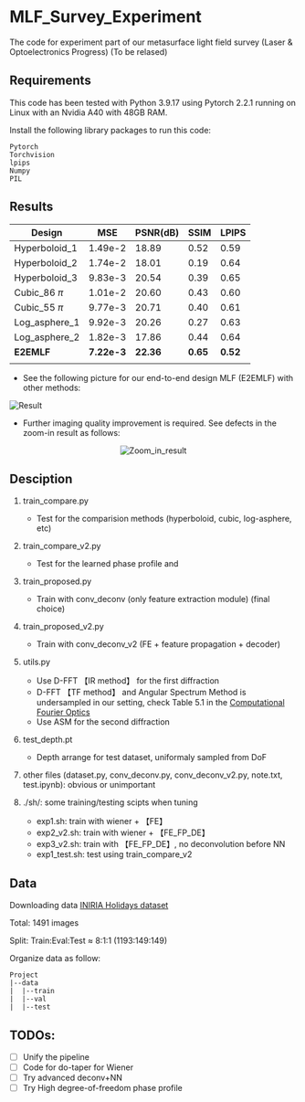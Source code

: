 # MLF_Survey_Experiment
The code for experiment part of our metasurface light field survey (Laser &amp; Optoelectronics Progress) (To be relased)


## Requirements
This code has been tested with Python 3.9.17 using Pytorch 2.2.1 running on Linux with an Nvidia A40 with 48GB RAM.

Install the following library packages to run this code:
```
Pytorch
Torchvision
lpips
Numpy
PIL
```


## Results
<center>

| Design | MSE | PSNR(dB) | SSIM | LPIPS |
| --------- | ---- | ---- | ---- | ---- |
| Hyperboloid_1 | 1.49e-2 | 18.89 | 0.52 | 0.59 |
| Hyperboloid_2 | 1.74e-2 | 18.01 | 0.19 | 0.64 |
| Hyperboloid_3 | 9.83e-3 | 20.54 | 0.39 | 0.65 |
| Cubic_86 $\pi$ | 1.01e-2 | 20.60 | 0.43 | 0.60 |
| Cubic_55 $\pi$  | 9.77e-3 | 20.71 | 0.40 | 0.61 |
| Log_asphere_1 | 9.92e-3 | 20.26 | 0.27 | 0.63 |
| Log_asphere_2 | 1.82e-3 | 17.86 | 0.44 | 0.64 |
| **E2EMLF** | **7.22e-3** | **22.36** | **0.65** | **0.52** |
| | | | |

</center>


+ See the following picture for our end-to-end design MLF (E2EMLF) with other methods:

![Result](/images/result.png)


+ Further imaging quality improvement is required. See defects in the zoom-in result as follows:

<center>

![Zoom_in_result](/images/zoom_in_result.png)

</center>


## Desciption
1. train_compare.py
    - Test for the comparision methods (hyperboloid, cubic, log-asphere, etc)

2. train_compare_v2.py
    - Test for the learned phase profile and 

3. train_proposed.py
    - Train with conv_deconv (only feature extraction module) (final choice)

4. train_proposed_v2.py
    - Train with conv_deconv_v2 (FE + feature propagation + decoder)

5. utils.py
    - Use D-FFT 【IR method】 for the first diffraction
    - D-FFT 【TF method】 and Angular Spectrum Method is undersampled in our setting, check Table 5.1 in the [Computational Fourier Optics](https://www.spiedigitallibrary.org/ebooks/TT/Computational-Fourier-Optics-A-MATLAB-Tutorial/eISBN-9780819482051/10.1117/3.858456#_=_)
    - Use ASM for the second diffraction

6. test_depth.pt
    - Depth arrange for test dataset, uniformaly sampled from DoF

7. other files (dataset.py, conv_deconv.py, conv_deconv_v2.py, note.txt, test.ipynb): obvious or unimportant

8. ./sh/: some training/testing scipts when tuning
    + exp1.sh: train with wiener + 【FE】
    + exp2_v2.sh: train with wiener + 【FE_FP_DE】
    + exp3_v2.sh: train with 【FE_FP_DE】, no deconvolution before NN
    + exp1_test.sh: test using train_compare_v2


## Data
Downloading data [INIRIA Holidays dataset](https://lear.inrialpes.fr/~jegou/data.php.html#holidays)

Total: 1491 images

Split: Train:Eval:Test $\approx$ 8:1:1 (1193:149:149)

Organize data as follow:
```
Project
|--data
|  |--train
|  |--val
|  |--test
```


## TODOs:
* [ ] Unify the pipeline
* [ ] Code for do-taper for Wiener
* [ ] Try advanced deconv+NN
* [ ] Try High degree-of-freedom phase profile 
<!-- * [ ] Account for oblique incident light -->
<!-- * [ ] Add Poision noise -->




